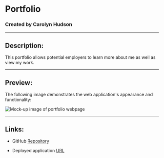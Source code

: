 # Portfolio

### Created by Carolyn Hudson

---

## Description:
This portfolio allows potential employers to learn more about me as well as view my work.

---

## Preview:
The following image demonstrates the web application's appearance and functionality:

![Mock-up image of portfolio webpage](#)

---

## Links:

* GitHub [Repository](#)

* Deployed application [URL](#) 
